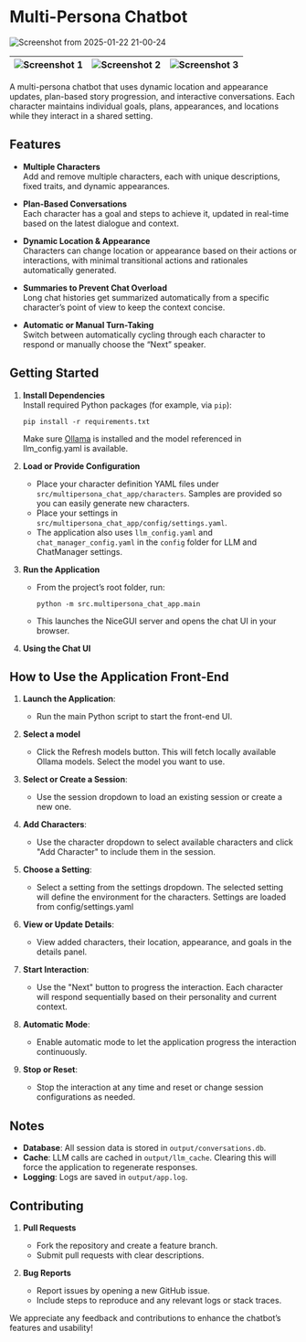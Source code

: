 # Multi-Persona Chatbot

![Screenshot from 2025-01-22 21-00-24](https://github.com/user-attachments/assets/9abd0139-3fc7-41d8-a2b5-8eadb2a33c8f)

| ![Screenshot 1](https://github.com/user-attachments/assets/2e97038f-69f1-466b-a2f4-f3e74644c447) | ![Screenshot 2](https://github.com/user-attachments/assets/fcb5d55a-bc0f-4bc3-9ca9-84f64a5fcd8d) | ![Screenshot 3](https://github.com/user-attachments/assets/c5168285-68cb-4376-992c-a1875459b85f) |
|--------------------------------------------------------------|--------------------------------------------------------------|--------------------------------------------------------------|


A multi-persona chatbot that uses dynamic location and appearance updates, plan-based story progression, and interactive conversations. Each character maintains individual goals, plans, appearances, and locations while they interact in a shared setting.

## Features

- **Multiple Characters**  
  Add and remove multiple characters, each with unique descriptions, fixed traits, and dynamic appearances.

- **Plan-Based Conversations**  
  Each character has a goal and steps to achieve it, updated in real-time based on the latest dialogue and context.

- **Dynamic Location & Appearance**  
  Characters can change location or appearance based on their actions or interactions, with minimal transitional actions and rationales automatically generated.

- **Summaries to Prevent Chat Overload**  
  Long chat histories get summarized automatically from a specific character’s point of view to keep the context concise.

- **Automatic or Manual Turn-Taking**  
  Switch between automatically cycling through each character to respond or manually choose the “Next” speaker.

## Getting Started

1. **Install Dependencies**  
   Install required Python packages (for example, via `pip`):
   
   ```
   pip install -r requirements.txt
   ```

   Make sure [Ollama](https://ollama.com/) is installed and the model referenced in llm_config.yaml is available.

2. **Load or Provide Configuration**  
   - Place your character definition YAML files under `src/multipersona_chat_app/characters`. Samples are provided so you can easily generate new characters.
   - Place your settings in `src/multipersona_chat_app/config/settings.yaml`.
   - The application also uses `llm_config.yaml` and `chat_manager_config.yaml` in the `config` folder for LLM and ChatManager settings.

3. **Run the Application**  
   - From the project’s root folder, run:
     
     ```
     python -m src.multipersona_chat_app.main
     ```
     
   - This launches the NiceGUI server and opens the chat UI in your browser.

4. **Using the Chat UI**  

## How to Use the Application Front-End

1. **Launch the Application**:
   - Run the main Python script to start the front-end UI.

2. **Select a model**
   - Click the Refresh models button. This will fetch locally available Ollama models. Select the model you want to use.

3. **Select or Create a Session**:
   - Use the session dropdown to load an existing session or create a new one.

4. **Add Characters**:
   - Use the character dropdown to select available characters and click "Add Character" to include them in the session.

5. **Choose a Setting**:
   - Select a setting from the settings dropdown. The selected setting will define the environment for the characters. Settings are loaded from config/settings.yaml

6. **View or Update Details**:
   - View added characters, their location, appearance, and goals in the details panel.

7. **Start Interaction**:
   - Use the "Next" button to progress the interaction. Each character will respond sequentially based on their personality and current context.

8. **Automatic Mode**:
   - Enable automatic mode to let the application progress the interaction continuously.

9. **Stop or Reset**:
   - Stop the interaction at any time and reset or change session configurations as needed.

## Notes

- **Database**: All session data is stored in `output/conversations.db`.  
- **Cache**: LLM calls are cached in `output/llm_cache`. Clearing this will force the application to regenerate responses.  
- **Logging**: Logs are saved in `output/app.log`.

## Contributing

1. **Pull Requests**  
   - Fork the repository and create a feature branch.  
   - Submit pull requests with clear descriptions.

2. **Bug Reports**  
   - Report issues by opening a new GitHub issue.  
   - Include steps to reproduce and any relevant logs or stack traces.

We appreciate any feedback and contributions to enhance the chatbot’s features and usability!
